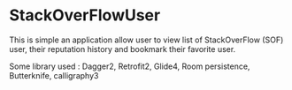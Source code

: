 # StackOverFlowUser

This is simple an application allow user to view list of StackOverFlow (SOF) user, their reputation history and bookmark their favorite user.

Some library used : Dagger2, Retrofit2, Glide4, Room persistence, Butterknife, calligraphy3
